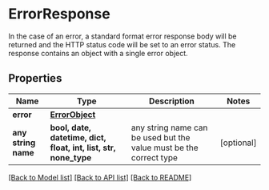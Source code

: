 # ErrorResponse

In the case of an error, a standard format error response body will be returned and the HTTP status code will be set to an error status. The response contains an object with a single error object.

## Properties
Name | Type | Description | Notes
------------ | ------------- | ------------- | -------------
**error** | [**ErrorObject**](ErrorObject.md) |  | 
**any string name** | **bool, date, datetime, dict, float, int, list, str, none_type** | any string name can be used but the value must be the correct type | [optional]

[[Back to Model list]](../README.md#documentation-for-models) [[Back to API list]](../README.md#documentation-for-api-endpoints) [[Back to README]](../README.md)


